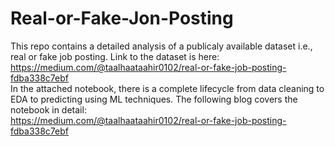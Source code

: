 # Real-or-Fake-Jon-Posting
This repo contains a detailed analysis of a publicaly available dataset i.e., real or fake job posting. Link to the dataset is here: <br />
https://medium.com/@taalhaataahir0102/real-or-fake-job-posting-fdba338c7ebf <br />
In the attached notebook, there is a complete lifecycle from data cleaning to EDA to predicting using ML techniques. The following blog covers the notebook in detail: <br />
https://medium.com/@taalhaataahir0102/real-or-fake-job-posting-fdba338c7ebf
